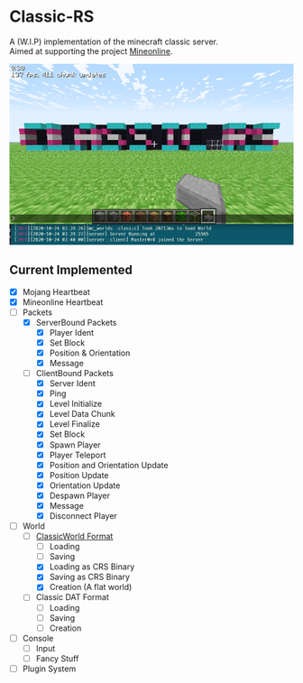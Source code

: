 # Classic-RS
A (W.I.P) implementation of the minecraft classic server.\
Aimed at supporting the project [Mineonline](http://mineonline.codie.gg/).

![Image of Classic.RS written in game in Trans Colours](https://github.com/Master0r0/classic-mc-rs/raw/dev/screenshots/splash.png)

## Current Implemented
- [x] Mojang Heartbeat
- [x] Mineonline Heartbeat
- [ ] Packets
    - [X] ServerBound Packets
        - [X] Player Ident
        - [X] Set Block
        - [X] Position & Orientation
        - [X] Message
    - [ ] ClientBound Packets
        - [X] Server Ident
        - [X] Ping
        - [X] Level Initialize
        - [X] Level Data Chunk
        - [X] Level Finalize
        - [X] Set Block
        - [X] Spawn Player
        - [X] Player Teleport
        - [X] Position and Orientation Update
        - [X] Position Update
        - [X] Orientation Update
        - [X] Despawn Player
        - [X] Message
        - [X] Disconnect Player
- [ ] World
    - [ ] [ClassicWorld Format](https://wiki.vg/ClassicWorld_file_format)
        - [ ] Loading
        - [ ] Saving
        - [X] Loading as CRS Binary
        - [X] Saving as CRS Binary
        - [X] Creation (A flat world)
    - [ ] Classic DAT Format
        - [ ] Loading
        - [ ] Saving
        - [ ] Creation
- [ ] Console
    - [ ] Input
    - [ ] Fancy Stuff
- [ ] Plugin System